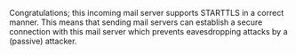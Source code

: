 
Congratulations; this incoming mail server supports STARTTLS in a correct 
manner. This means that sending mail servers can establish a secure 
connection with this mail server which prevents eavesdropping attacks by a 
(passive) attacker.
